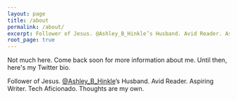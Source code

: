 ```yaml
---
layout: page
title: /about
permalink: /about/
excerpt: Follower of Jesus. @Ashley_B_Hinkle’s Husband. Avid Reader. Aspiring Writer. Tech Aficionado. Thoughts are my own.
root_page: true
---
```


Not much here. Come back soon for more information about me. Until then, here's my Twitter bio.

Follower of Jesus.
[@Ashley_B_Hinkle](http://twitter.com/ashley_b_hinkle)’s Husband.
Avid Reader.
Aspiring Writer.
Tech Aficionado.
Thoughts are my own.